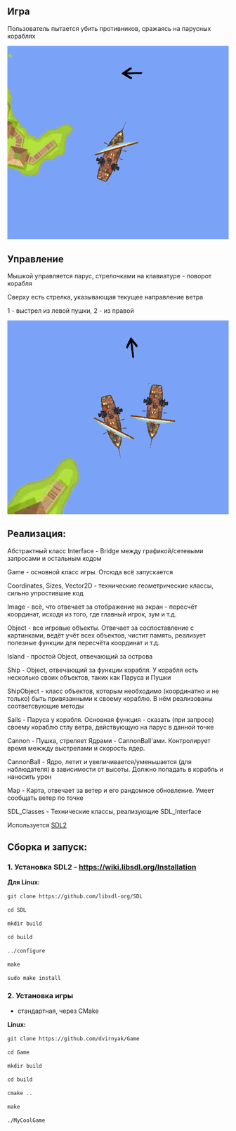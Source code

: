 

## **Игра**
Пользователь пытается убить противников, сражаясь на парусных кораблях

![Preview.png](docs%2FPreview.png)

## Управление

Мышкой управляется парус, стрелочками на клавиатуре - поворот корабля

Сверху есть стрелка, указывающая текущее направление ветра

1 - выстрел из левой пушки, 2 - из правой

![fight_preview.png](docs%2Ffight_preview.png)

## Реализация:

Абстрактный класс Interface - Bridge между графикой/сетевыми запросами и остальным кодом

Game - основной класс игры. Отсюда всё запускается

Coordinates, Sizes, Vector2D - технические геометрические классы, сильно упростившие код

Image - всё, что отвечает за отображение на экран - пересчёт координат, исходя из того, где главный игрок, зум и т.д.

Object - все игровые объекты. Отвечает за соспоставление с картинками, ведёт учёт всех объектов, чистит память, реализует полезные функции для пересчёта координат и т.д.

Island - простой Object, отвечающий за острова

Ship - Object, отвечающий за функции корабля. У корабля есть несколько своих объектов, таких как Паруса и Пушки

ShipObject - класс объектов, которым необходимо (координатно и не только) быть привязанными к своему кораблю. В нём реализованы соответсвующие методы

Sails - Паруса у корабля. Основная функция - сказать (при запросе) своему кораблю стлу ветра, действующую на парус в данной точке

Cannon - Пушка, стреляет Ядрами - CannonBall'ами. Контролирует время межжду выстрелами и скорость ядер.

CannonBall - Ядро, летит и увеличивается/уменьшается (для наблюдателя) в зависимости от высоты. Должно попадать в корабль и наносить урон

Map - Карта, отвечает за ветер и его рандомное обновление. Умеет сообщать ветер по точке

SDL_Classes - Технические классы, реализующие SDL_Interface


Используется [SDL2](https://wiki.libsdl.org/)

## **Сборка и запуск:**

### 1. Установка SDL2 - https://wiki.libsdl.org/Installation


**Для Linux:**

`git clone https://github.com/libsdl-org/SDL`

`cd SDL`

`mkdir build`

`cd build`

`../configure`

`make`

`sudo make install`


### 2. Установка игры 
- стандартная, через CMake

**Linux:**

`git clone https://github.com/dvirnyak/Game`

`cd Game`

`mkdir build`

`cd build`

`cmake ..`

`make`

`./MyCoolGame`


